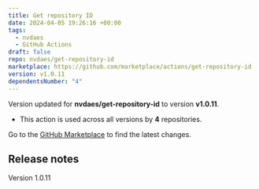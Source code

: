 ```yaml
---
title: Get repository ID
date: 2024-04-05 19:26:16 +00:00
tags:
  - nvdaes
  - GitHub Actions
draft: false
repo: nvdaes/get-repository-id
marketplace: https://github.com/marketplace/actions/get-repository-id
version: v1.0.11
dependentsNumber: "4"
---
```



Version updated for **nvdaes/get-repository-id** to version **v1.0.11**.
- This action is used across all versions by **4** repositories.

Go to the [GitHub Marketplace](https://github.com/marketplace/actions/get-repository-id) to find the latest changes.

## Release notes

Version 1.0.11
